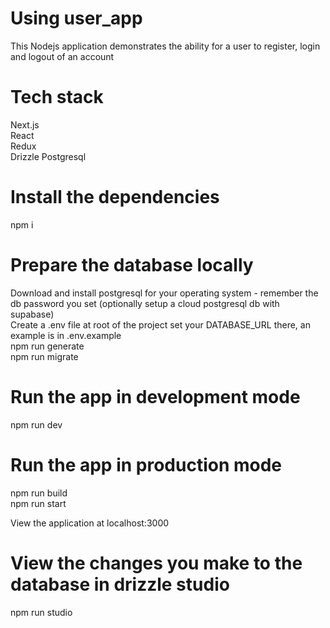 # Using user_app
This Nodejs application demonstrates the ability for a user to register, login and logout of an account  

# Tech stack
 Next.js  
 React  
 Redux  
 Drizzle Postgresql  

# Install the dependencies
npm i  

# Prepare the database locally
Download and install postgresql for your operating system - remember the db password you set (optionally setup a cloud postgresql db with supabase)  
Create a .env file at root of the project set your DATABASE_URL there, an example is in .env.example  
npm run generate  
npm run migrate  

# Run the app in development mode
npm run dev  

# Run the app in production mode
npm run build  
npm run start  

View the application at localhost:3000  

# View the changes you make to the database in drizzle studio
npm run studio  

